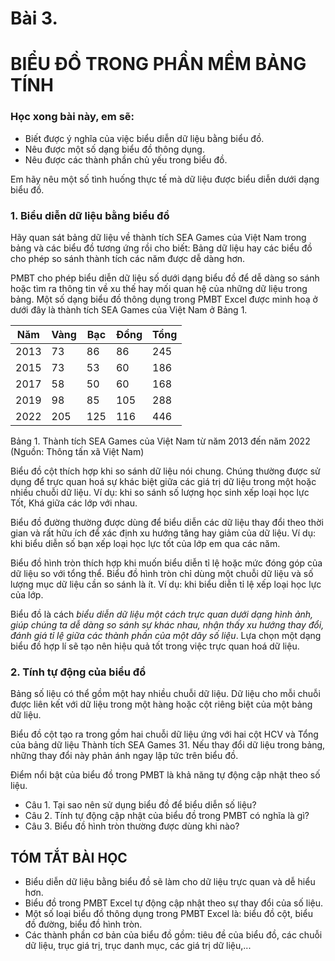 # Bài 3.
# BIỂU ĐỒ TRONG PHẦN MỀM BẢNG TÍNH

### Học xong bài này, em sẽ:

- Biết được ý nghĩa của việc biểu diễn dữ liệu bằng biểu đồ.
- Nêu được một số dạng biểu đồ thông dụng.
- Nêu được các thành phần chủ yếu trong biểu đồ.

Em hãy nêu một số tình huống thực tế mà dữ liệu được biểu diễn dưới dạng biểu đồ.

### 1. Biểu diễn dữ liệu bằng biểu đồ

Hãy quan sát bảng dữ liệu về thành tích SEA Games của Việt Nam trong bảng và các biểu đồ tương ứng rồi cho biết: Bảng dữ liệu hay các biểu đồ cho phép so sánh thành tích các năm được dễ dàng hơn.

PMBT cho phép biểu diễn dữ liệu số dưới dạng biểu đồ để dễ dàng so sánh hoặc tìm ra thông tin về xu thế hay mối quan hệ của những dữ liệu trong bảng.
Một số dạng biểu đồ thông dụng trong PMBT Excel được minh hoạ ở dưới đây là thành tích SEA Games của Việt Nam ở Bảng 1.

| Năm | Vàng | Bạc | Đồng | Tổng |
|---|---|---|---|---|
| 2013 | 73 | 86 | 86 | 245 |
| 2015 | 73 | 53 | 60 | 186 |
| 2017 | 58 | 50 | 60 | 168 |
| 2019 | 98 | 85 | 105 | 288 |
| 2022 | 205 | 125 | 116 | 446 |

Bảng 1. Thành tích SEA Games của Việt Nam từ năm 2013 đến năm 2022 (Nguồn: Thông tấn xã Việt Nam)

Biểu đồ cột thích hợp khi so sánh dữ liệu nói chung. Chúng thường được sử dụng để trực quan hoá sự khác biệt giữa các giá trị dữ liệu trong một hoặc nhiều chuỗi dữ liệu. Ví dụ: khi so sánh số lượng học sinh xếp loại học lực Tốt, Khá giữa các lớp với nhau.

Biểu đồ đường thường được dùng để biểu diễn các dữ liệu thay đổi theo thời gian và rất hữu ích để xác định xu hướng tăng hay giảm của dữ liệu. Ví dụ: khi biểu diễn số bạn xếp loại học lực tốt của lớp em qua các năm.

Biểu đồ hình tròn thích hợp khi muốn biểu diễn tỉ lệ hoặc mức đóng góp của dữ liệu so với tổng thể. Biểu đồ hình tròn chỉ dùng một chuỗi dữ liệu và số lượng mục dữ liệu cần so sánh là ít. Ví dụ: khi biểu diễn tỉ lệ xếp loại học lực của lớp.

Biểu đồ là cách *biểu diễn dữ liệu một cách trực quan dưới dạng hình ảnh, giúp chúng ta dễ dàng so sánh sự khác nhau, nhận thấy xu hướng thay đổi, đánh giá tỉ lệ giữa các thành phần của một dãy số liệu*. Lựa chọn một dạng biểu đồ hợp lí sẽ tạo nên hiệu quả tốt trong việc trực quan hoá dữ liệu.

### 2. Tính tự động của biểu đồ

Bảng số liệu có thể gồm một hay nhiều chuỗi dữ liệu. Dữ liệu cho mỗi chuỗi được liên kết với dữ liệu trong một hàng hoặc cột riêng biệt của một bảng dữ liệu.

Biểu đồ cột tạo ra trong gồm hai chuỗi dữ liệu ứng với hai cột HCV và Tổng của bảng dữ liệu Thành tích SEA Games 31. Nếu thay đổi dữ liệu trong bảng, những thay đổi này phản ánh ngay lập tức trên biểu đồ.

Điểm nổi bật của biểu đồ trong PMBT là khả năng tự động cập nhật theo số liệu.

- Câu 1. Tại sao nên sử dụng biểu đồ để biểu diễn số liệu?
- Câu 2. Tính tự động cập nhật của biểu đồ trong PMBT có nghĩa là gì?
- Câu 3. Biểu đồ hình tròn thường được dùng khi nào?

## TÓM TẮT BÀI HỌC

- Biểu diễn dữ liệu bằng biểu đồ sẽ làm cho dữ liệu trực quan và dễ hiểu hơn.
- Biểu đồ trong PMBT Excel tự động cập nhật theo sự thay đổi của số liệu.
- Một số loại biểu đồ thông dụng trong PMBT Excel là: biểu đồ cột, biểu đồ đường, biểu đồ hình tròn.
- Các thành phần cơ bản của biểu đồ gồm: tiêu đề của biểu đồ, các chuỗi dữ liệu, trục giá trị, trục danh mục, các giá trị dữ liệu,...
